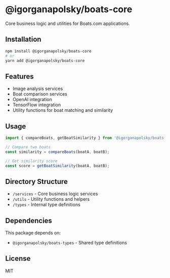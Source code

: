 # @igorganapolsky/boats-core

Core business logic and utilities for Boats.com applications.

## Installation

```bash
npm install @igorganapolsky/boats-core
# or
yarn add @igorganapolsky/boats-core
```

## Features

- Image analysis services
- Boat comparison services
- OpenAI integration
- TensorFlow integration
- Utility functions for boat matching and similarity

## Usage

```typescript
import { compareBoats, getBoatSimilarity } from '@igorganapolsky/boats-core';

// Compare two boats
const similarity = compareBoats(boatA, boatB);

// Get similarity score
const score = getBoatSimilarity(boatA, boatB);
```

## Directory Structure

- `/services` - Core business logic services
- `/utils` - Utility functions and helpers
- `/types` - Internal type definitions

## Dependencies

This package depends on:
- `@igorganapolsky/boats-types` - Shared type definitions

## License

MIT
